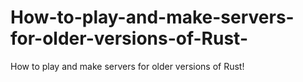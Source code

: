 # How-to-play-and-make-servers-for-older-versions-of-Rust-
How to play and make servers for older versions of Rust!
